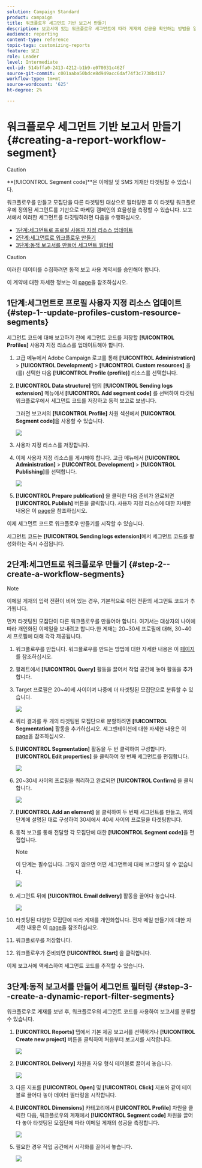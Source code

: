 ```yaml
---
solution: Campaign Standard
product: campaign
title: 워크플로우 세그먼트 기반 보고서 만들기
description: 보고서에 있는 워크플로우 세그먼트에 따라 게재의 성공을 확인하는 방법을 알아봅니다.
audience: reporting
content-type: reference
topic-tags: customizing-reports
feature: 보고
role: Leader
level: Intermediate
exl-id: 514bffa0-2413-4212-b1b9-e070031c462f
source-git-commit: c001aaba50bdce8d949acc6daf74f3c7738bd117
workflow-type: tm+mt
source-wordcount: '625'
ht-degree: 2%

---
```


# 워크플로우 세그먼트 기반 보고서 만들기{#creating-a-report-workflow-segment}

>[!CAUTION]
> **[!UICONTROL Segment code]**은 이메일 및 SMS 게재만 타겟팅할 수 있습니다.

워크플로우를 만들고 모집단을 다른 타겟팅된 대상으로 필터링한 후 이 타겟팅 워크플로우에 정의된 세그먼트를 기반으로 마케팅 캠페인의 효율성을 측정할 수 있습니다.
보고서에서 이러한 세그먼트를 타깃팅하려면 다음을 수행하십시오.

* [1단계:세그먼트로 프로필 사용자 지정 리소스 업데이트](#step-1--update-profiles-custom-resource-segments)
* [2단계:세그먼트로 워크플로우 만들기](#step-2--create-a-workflow-segments)
* [3단계:동적 보고서를 만들어 세그먼트 필터링](#step-3--create-a-dynamic-report-filter-segments)

>[!CAUTION]
>이러한 데이터를 수집하려면 동적 보고 사용 계약서를 승인해야 합니다.
>
>이 계약에 대한 자세한 정보는 이 [page](../../reporting/using/about-dynamic-reports.md#dynamic-reporting-usage-agreement)을 참조하십시오.

## 1단계:세그먼트로 프로필 사용자 지정 리소스 업데이트{#step-1--update-profiles-custom-resource-segments}

세그먼트 코드에 대해 보고하기 전에 세그먼트 코드를 저장할 **[!UICONTROL Profiles]** 사용자 지정 리소스를 업데이트해야 합니다.

1. 고급 메뉴에서 Adobe Campaign 로고를 통해 **[!UICONTROL Administration]** > **[!UICONTROL Development]** > **[!UICONTROL Custom resources]** 을(를) 선택한 다음 **[!UICONTROL Profile (profile)]** 리소스를 선택합니다.
1. **[!UICONTROL Data structure]** 탭의 **[!UICONTROL Sending logs extension]** 메뉴에서 **[!UICONTROL Add segment code]** 를 선택하여 타깃팅 워크플로우에서 세그먼트 코드를 저장하고 동적 보고로 보냅니다.

   그러면 보고서의 **[!UICONTROL Profile]** 차원 섹션에서 **[!UICONTROL Segment code]**&#x200B;을 사용할 수 있습니다.

   ![](assets/report_segment_4.png)

1. 사용자 지정 리소스를 저장합니다.

1. 이제 사용자 지정 리소스를 게시해야 합니다.
고급 메뉴에서 **[!UICONTROL Administration]** > **[!UICONTROL Development]** > **[!UICONTROL Publishing]**&#x200B;를 선택합니다.

   ![](assets/custom_profile_7.png)

1. **[!UICONTROL Prepare publication]** 을 클릭한 다음 준비가 완료되면 **[!UICONTROL Publish]** 버튼을 클릭합니다. 사용자 지정 리소스에 대한 자세한 내용은 이 [page](../../developing/using/updating-the-database-structure.md)을 참조하십시오.

이제 세그먼트 코드로 워크플로우 만들기를 시작할 수 있습니다.

세그먼트 코드는 **[!UICONTROL Sending logs extension]**&#x200B;에서 세그먼트 코드를 활성화하는 즉시 수집됩니다.

## 2단계:세그먼트로 워크플로우 만들기 {#step-2--create-a-workflow-segments}

>[!NOTE]
>이메일 게재의 입력 전환이 비어 있는 경우, 기본적으로 이전 전환의 세그먼트 코드가 추가됩니다.

먼저 타겟팅된 모집단이 다른 워크플로우를 만들어야 합니다. 여기서는 대상자의 나이에 따라 개인화된 이메일을 보내려고 합니다.한 게재는 20~30세 프로필에 대해, 30~40세 프로필에 대해 각각 제공됩니다.

1. 워크플로우를 만듭니다. 워크플로우를 만드는 방법에 대한 자세한 내용은 이 [페이지](../../automating/using/building-a-workflow.md)를 참조하십시오.

1. 팔레트에서 **[!UICONTROL Query]** 활동을 끌어서 작업 공간에 놓아 활동을 추가합니다.

1. Target 프로필은 20~40세 사이이며 나중에 더 타겟팅된 모집단으로 분류할 수 있습니다.

   ![](assets/report_segment_1.png)

1. 쿼리 결과를 두 개의 타겟팅된 모집단으로 분할하려면 **[!UICONTROL Segmentation]** 활동을 추가하십시오. 세그멘테이션에 대한 자세한 내용은 이 [page](../../automating/using/segmentation.md)을 참조하십시오.

1. **[!UICONTROL Segmentation]** 활동을 두 번 클릭하여 구성합니다. **[!UICONTROL Edit properties]** 을 클릭하여 첫 번째 세그먼트를 편집합니다.

   ![](assets/report_segment_7.png)

1. 20~30세 사이의 프로필을 쿼리하고 완료되면 **[!UICONTROL Confirm]** 을 클릭합니다.

   ![](assets/report_segment_8.png)

1. **[!UICONTROL Add an element]** 을 클릭하여 두 번째 세그먼트를 만들고, 위의 단계에 설명된 대로 구성하여 30세에서 40세 사이의 프로필을 타겟팅합니다.

1. 동적 보고를 통해 전달할 각 모집단에 대한 **[!UICONTROL Segment code]**&#x200B;을 편집합니다.

   >[!NOTE]
   >이 단계는 필수입니다. 그렇지 않으면 어떤 세그먼트에 대해 보고할지 알 수 없습니다.

   ![](assets/report_segment_9.png)

1. 세그먼트 뒤에 **[!UICONTROL Email delivery]** 활동을 끌어다 놓습니다.

   ![](assets/report_segment_3.png)

1. 타겟팅된 다양한 모집단에 따라 게재를 개인화합니다. 전자 메일 만들기에 대한 자세한 내용은 이 [page](../../designing/using/designing-content-in-adobe-campaign.md)을 참조하십시오.

1. 워크플로우를 저장합니다.

1. 워크플로우가 준비되면 **[!UICONTROL Start]** 을 클릭합니다.

이제 보고서에 액세스하여 세그먼트 코드를 추적할 수 있습니다.

## 3단계:동적 보고서를 만들어 세그먼트 필터링 {#step-3--create-a-dynamic-report-filter-segments}

워크플로우로 게재를 보낸 후, 워크플로우의 세그먼트 코드를 사용하여 보고서를 분류할 수 있습니다.

1. **[!UICONTROL Reports]** 탭에서 기본 제공 보고서를 선택하거나 **[!UICONTROL Create new project]** 버튼을 클릭하여 처음부터 보고서를 시작합니다.

   ![](assets/custom_profile_18.png)
1. **[!UICONTROL Delivery]** 차원을 자유 형식 테이블로 끌어서 놓습니다.

   ![](assets/report_segment_5.png)

1. 다른 지표를 **[!UICONTROL Open]** 및 **[!UICONTROL Click]** 지표와 같이 테이블로 끌어다 놓아 데이터 필터링을 시작합니다.
1. **[!UICONTROL Dimensions]** 카테고리에서 **[!UICONTROL Profile]** 차원을 클릭한 다음, 워크플로우의 게재에서 **[!UICONTROL Segment code]** 차원을 끌어다 놓아 타겟팅된 모집단에 따라 이메일 게재의 성공을 측정합니다.

   ![](assets/report_segment_6.png)

1. 필요한 경우 작업 공간에서 시각화를 끌어서 놓습니다.

   ![](assets/report_segment_10.png)
